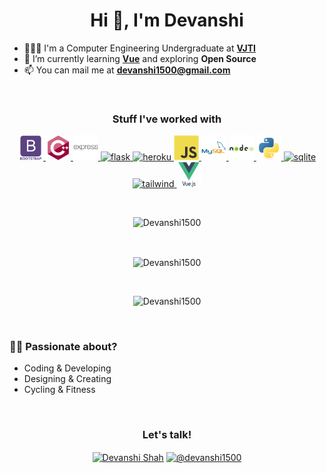 <!--
### Hi there 👋

**Devanshi1500/Devanshi1500** is a ✨ _special_ ✨ repository because its `README.md` (this file) appears on your GitHub profile.

Here are some ideas to get you started:

- 🔭 I’m currently working on ...
- 🌱 I’m currently learning ...
- 👯 I’m looking to collaborate on ...
- 🤔 I’m looking for help with ...
- 💬 Ask me about ...
- 📫 How to reach me: ...
- 😄 Pronouns: ...
- ⚡ Fun fact: ...
-->
<h1 align="center">Hi 👋, I'm Devanshi</h1>

- 👩🏻‍💻 I'm a Computer Engineering Undergraduate at <a href="https://vjti.ac.in">**VJTI**</a>
- 🌱 I’m currently learning <a href="https://vuejs.org">**Vue**</a> and exploring **Open Source**
- 📫 You can mail me at **devanshi1500@gmail.com**

<br>

<h3 align="center">Stuff I've worked with</h3>
<p align="center"> 
<a href="https://getbootstrap.com" target="_blank"> <img src="https://raw.githubusercontent.com/devicons/devicon/master/icons/bootstrap/bootstrap-plain-wordmark.svg" alt="bootstrap" width="40" height="40"/> </a> <a href="https://www.w3schools.com/cpp/" target="_blank"> <img src="https://raw.githubusercontent.com/devicons/devicon/master/icons/cplusplus/cplusplus-original.svg" alt="cplusplus" width="40" height="40"/> </a> <a href="https://expressjs.com" target="_blank"> <img src="https://raw.githubusercontent.com/devicons/devicon/master/icons/express/express-original-wordmark.svg" alt="express" width="40" height="40"/> </a> <a href="https://flask.palletsprojects.com/" target="_blank"> <img src="https://www.vectorlogo.zone/logos/pocoo_flask/pocoo_flask-icon.svg" alt="flask" width="40" height="40"/> </a> <a href="https://heroku.com" target="_blank"> <img src="https://www.vectorlogo.zone/logos/heroku/heroku-icon.svg" alt="heroku" width="40" height="40"/> </a> <a href="https://developer.mozilla.org/en-US/docs/Web/JavaScript" target="_blank"> <img src="https://raw.githubusercontent.com/devicons/devicon/master/icons/javascript/javascript-original.svg" alt="javascript" width="40" height="40"/> </a> 
<a href="https://www.mysql.com/" target="_blank"> <img src="https://raw.githubusercontent.com/devicons/devicon/master/icons/mysql/mysql-original-wordmark.svg" alt="mysql" width="40" height="40"/> </a> <a href="https://nodejs.org" target="_blank"> <img src="https://raw.githubusercontent.com/devicons/devicon/master/icons/nodejs/nodejs-original-wordmark.svg" alt="nodejs" width="40" height="40"/> </a> <a href="https://www.python.org" target="_blank"> <img src="https://raw.githubusercontent.com/devicons/devicon/master/icons/python/python-original.svg" alt="python" width="40" height="40"/> </a> <a href="https://www.sqlite.org/" target="_blank"> <img src="https://www.vectorlogo.zone/logos/sqlite/sqlite-icon.svg" alt="sqlite" width="40" height="40"/> </a> <a href="https://tailwindcss.com/" target="_blank"> <img src="https://www.vectorlogo.zone/logos/tailwindcss/tailwindcss-icon.svg" alt="tailwind" width="40" height="40"/> </a> <a href="https://vuejs.org/" target="_blank"> <img src="https://raw.githubusercontent.com/devicons/devicon/master/icons/vuejs/vuejs-original-wordmark.svg" alt="vuejs" width="40" height="40"/> </a> </p>

<br>

<p align="center">
  <img src="https://github-readme-stats.vercel.app/api?username=devanshi1500&count_private=true&hide=stars&show_icons=true&theme=gotham&include_all_commits=true" alt="Devanshi1500" />
</p><br>
  
<p align="center"><img align="center" src="https://github-readme-streak-stats.herokuapp.com/?user=Devanshi1500&theme=vue-dark" alt="Devanshi1500"/>
</p><br>

<p align="center">
   <img src="https://github-readme-stats.vercel.app/api/top-langs/?username=devanshi1500&count_private=true&hide=stars&show_icons=true&theme=gotham&include_all_commits=false" alt="Devanshi1500" />
</p>

<br>

<h3>👨‍💻 Passionate about?</h3>

- Coding & Developing
- Designing & Creating
- Cycling & Fitness

<br>

<h3 align="center">Let's talk!</h3>
<p align="center">
<a href="https://www.linkedin.com/in/devanshi-shah-5aab44190/" target="blank"><img align="center" src="https://cdn.jsdelivr.net/npm/simple-icons@3.0.1/icons/linkedin.svg" alt="Devanshi Shah" height="30" width="40" /></a> <a href="https://twitter.com/devanshi1500" target="blank"><img align="center" src="https://cdn.jsdelivr.net/npm/simple-icons@3.0.1/icons/twitter.svg" alt="@devanshi1500" height="30" width="40" /></a>
</p>
